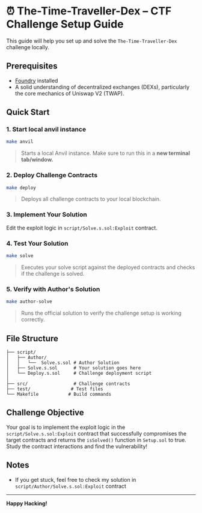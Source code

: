 # ⏰ The-Time-Traveller-Dex – CTF Challenge Setup Guide

This guide will help you set up and solve the `The-Time-Traveller-Dex` challenge locally.

## Prerequisites

- [Foundry](https://book.getfoundry.sh/getting-started/installation) installed
- A solid understanding of decentralized exchanges (DEXs), particularly the core mechanics of Uniswap V2 (TWAP).

## Quick Start

### 1. Start local anvil instance
```bash
make anvil
```
> Starts a local Anvil instance. Make sure to run this in a **new terminal tab/window.**

### 2. Deploy Challenge Contracts
```bash
make deploy
```
> Deploys all challenge contracts to your local blockchain.

### 3. Implement Your Solution
Edit the exploit logic in `script/Solve.s.sol:Exploit` contract.


### 4. Test Your Solution
```bash
make solve
```
> Executes your solve script against the deployed contracts and checks if the challenge is solved.

### 5. Verify with Author's Solution
```bash
make author-solve
```
> Runs the official solution to verify the challenge setup is working correctly.

## File Structure
```
├── script/
│   ├── Author/
│   │   └──  Solve.s.sol # Author Solution
│   ├── Solve.s.sol      # Your solution goes here
│   └── Deploy.s.sol     # Challenge deployment script
│
├── src/                 # Challenge contracts
├── test/               # Test files
└── Makefile           # Build commands
```

## Challenge Objective

Your goal is to implement the exploit logic in the `script/Solve.s.sol:Exploit` contract that successfully compromises the target contracts and returns the `isSolved()` function in `Setup.sol` to true. Study the contract interactions and find the vulnerability!

## Notes
- If you get stuck, feel free to check my solution in `script/Author/Solve.s.sol:Exploit` contract

---

**Happy Hacking!**